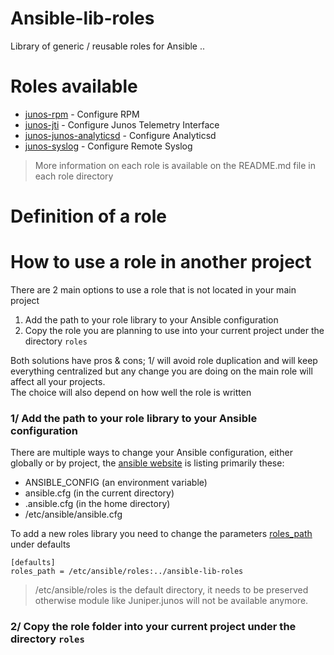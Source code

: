 # Ansible-lib-roles

Library of generic / reusable roles for Ansible ..

# Roles available
- [junos-rpm](https://github.com/JNPRAutomate/ansible-lib-roles/tree/master/junos-rpm) - Configure RPM
- [junos-jti](https://github.com/JNPRAutomate/ansible-lib-roles/tree/master/junos-jti) - Configure Junos Telemetry Interface
- [junos-junos-analyticsd](https://github.com/JNPRAutomate/ansible-lib-roles/tree/master/junos-analyticsd) - Configure Analyticsd
- [junos-syslog](https://github.com/JNPRAutomate/ansible-lib-roles/tree/master/junos-syslog) - Configure Remote Syslog  


> More information on each role is available on the README.md file in each role directory

# Definition of a role
# How to use a role in another project

There are 2 main options to use a role that is not located in your main project
1. Add the path to your role library to your Ansible configuration
2. Copy the role you are planning to use into your current project under the directory `roles`

Both solutions have pros & cons; 1/ will avoid role duplication and will keep everything centralized but any change you are doing on the main role will affect all your projects.  
The choice will also depend on how well the role is written

### 1/ Add the path to your role library to your Ansible configuration

There are multiple ways to change your Ansible configuration, either globally or by project, the [ansible website](http://docs.ansible.com/ansible/intro_configuration.html) is listing primarily these:
- ANSIBLE_CONFIG (an environment variable)
- ansible.cfg (in the current directory)
- .ansible.cfg (in the home directory)
- /etc/ansible/ansible.cfg

To add a new roles library you need to change the parameters [roles_path](http://docs.ansible.com/ansible/intro_configuration.html#roles-path) under defaults

```
[defaults]
roles_path = /etc/ansible/roles:../ansible-lib-roles
```
> /etc/ansible/roles is the default directory, it needs to be preserved otherwise module like Juniper.junos will not be available anymore.

### 2/ Copy the role folder into your current project under the directory `roles`
